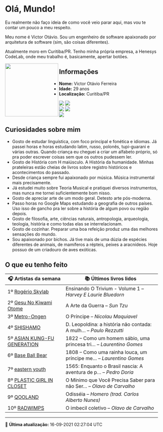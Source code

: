 # Olá, Mundo!

Eu realmente não faço ideia de como você veio parar aqui, mas vou te contar um pouco a meu respeito.

Meu nome é Victor Otávio. Sou um engenheiro de software apaixonado por arquitetura de software (sim, são coisas diferentes).

Atualmente moro em Curitiba/PR. Tenho minha própria empresa, a Henesys CodeLab, onde meu trabalho é, basicamente, apertar botões.

<img align="left" src="https://github.com/vctrtvfrrr/vctrtvfrrr/raw/master/octocat.png" alt="" width="175" />

## Informações

- **Nome:** Victor Otávio Ferreira
- **Idade:** 29 anos
- **Localização:** Curitiba/PR

[![](https://img.shields.io/badge/LinkedIn-victorotavio-blue)](https://www.linkedin.com/in/victorotavio/) [![](https://img.shields.io/badge/Twitter-@vctrtvfrrr-blue)](https://twitter.com/vctrtvfrrr)  
[![](https://img.shields.io/badge/GitHub-vctrtvfrrr-24292e)](https://github.com/vctrtvfrrr) [![](https://img.shields.io/badge/GitLab-vctrtvfrrr-ec5d16)](https://gitlab.com/vctrtvfrrr)  
[![](https://img.shields.io/badge/Email-victor@otavioferreira.com.br-red)](mailto:victor@otavioferreira.com.br)  

## Curiosidades sobre mim

-   Gosto de estudar linguística, com foco principal e fonética e idiomas. Já passei horas e horas estudando latim, russo, polonês, tupi-guarani e várias outras. Quando criança eu cheguei a criar um alfabeto próprio, só pra poder escrever coisas sem que os outros pudessem ler.
-   Gosto de História com H maiúsculo. A História da humanidade. Minhas prateleiras estão cheias de livros sobre registro históricos e acontecimentos do passado.
-   Desde criança sempre fui apaixonado por música. Música instrumental mais precisamente.
-   Já estudei muito sobre Teoria Musical e pratiquei diversos instrumentos, mas nunca me tornei suficientemente bom nisso.
-   Gosto de apreciar arte de um modo geral. Detesto arte pós-moderna.
-   Passo horas no Google Maps estudando a geografia de outros países. Uso isso de gancho pra ler sobre a história de algum povo ou região depois.
-   Gosto de filosofia, arte, ciências naturais, antropologia, arqueologia, teologia, história e como todas elas se interrelacionam.
-   Gosto de cozinhar. Preparar uma boa refeição produz uma das melhores sensações do mundo.
-   Sou apaixonado por bichos. Já tive mais de uma dúzia de espécies diferentes de animais, de mamiferos a répteis, peixes a aracnídeos. Hoje possuo de um criadouro de aves exóticas.


## O que eu tenho feito

|                               🎧 Artistas da semana                               |                      📚 Últimos livros lidos                      |
|-----------------------------------------------------------------------------------|-------------------------------------------------------------------|
| 1º [Rogério Skylab](https://www.last.fm/music/Rog%C3%A9rio+Skylab)                | Ensinando O Trivium - Volume 1	–	_Harvey E Laurie Bluedorn_         |
| 2º [Gesu No Kiwami Otome](https://www.last.fm/music/Gesu+No+Kiwami+Otome)         | A Arte da Guerra	–	_Sun Tzu_                                        |
| 3º [Metro-Ongen](https://www.last.fm/music/Metro-Ongen)                           | O Príncipe	–	_Nicolau Maquiavel_                                    |
| 4º [SHISHAMO](https://www.last.fm/music/SHISHAMO)                                 | D. Leopoldina: a história não contada: A mulh…	–	_Paulo Rezzutti_   |
| 5º [ASIAN KUNG-FU GENERATION](https://www.last.fm/music/ASIAN+KUNG-FU+GENERATION) | 1822 – Como um homem sábio, uma princesa tri…	–	_Laurentino Gomes_  |
| 6º [Base Ball Bear](https://www.last.fm/music/Base+Ball+Bear)                     | 1808 – Como uma rainha louca, um príncipe me…	–	_Laurentino Gomes_  |
| 7º [eastern youth](https://www.last.fm/music/eastern+youth)                       | 1565: Enquanto o Brasil nascia: A aventura de p…	–	_Pedro Doria_    |
| 8º [PLASTIC GIRL IN CLOSET](https://www.last.fm/music/PLASTIC+GIRL+IN+CLOSET)     | O Mínimo que Você Precisa Saber para não Ser…	–	_Olavo de Carvalho_ |
| 9º [QOOLAND](https://www.last.fm/music/QOOLAND)                                   | Odisséia	–	_Homero (trad. Carlos Alberto Nunes)_                    |
| 10º [RADWIMPS](https://www.last.fm/music/RADWIMPS)                                | O imbecil coletivo	–	_Olavo de Carvalho_                            |


---

🚀 **Última atualização:** 16-09-2021 02:27:04 UTC